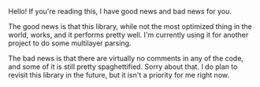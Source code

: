 Hello! If you're reading this, I have good news and bad news for you.

The good news is that this library, while not the most optimized thing in the world, works, and it performs pretty well. I'm currently using it for another project to do some multilayer parsing.

The bad news is that there are virtually no comments in any of the code, and some of it is still pretty spaghettified. Sorry about that. I do plan to revisit this library in the future, but it isn't a priority for me right now.
